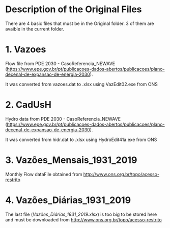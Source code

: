 # Description of the Original Files
There are 4 basic files that must be in the Original folder. 3 of them are avaible in the current folder. 

# 1. Vazoes
Flow file from PDE 2030 - CasoReferencia_NEWAVE (https://www.epe.gov.br/pt/publicacoes-dados-abertos/publicacoes/plano-decenal-de-expansao-de-energia-2030).

It was converted from vazoes.dat to .xlsx using VazEdit02.exe from ONS

# 2. CadUsH
Hydro data from PDE 2030 - CasoReferencia_NEWAVE (https://www.epe.gov.br/pt/publicacoes-dados-abertos/publicacoes/plano-decenal-de-expansao-de-energia-2030).

It was converted from hidr.dat to .xlsx using HydroEdit41a.exe from ONS

# 3. Vazões_Mensais_1931_2019
Monthly Flow dataFile obtained from http://www.ons.org.br/topo/acesso-restrito

# 4. Vazões_Diárias_1931_2019
The last file (*Vazões_Diárias_1931_2019.xlsx*) is too big to be stored here and must be downloaded from http://www.ons.org.br/topo/acesso-restrito
